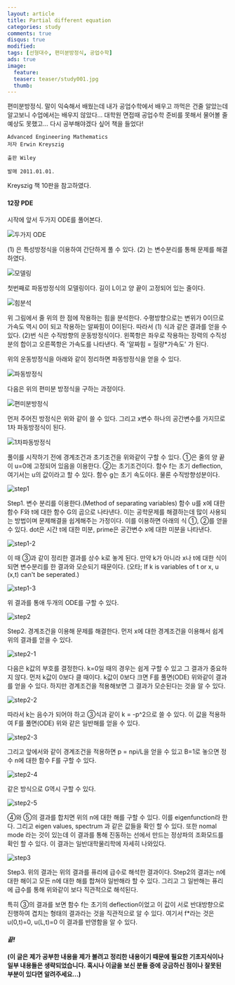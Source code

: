 ```yaml
---
layout: article
title: Partial different equation
categories: study
comments: true
disqus: true
modified: 
tags: [선형대수, 편미분방정식, 공업수학]
ads: true
image:
  feature:
  teaser: teaser/study001.jpg
  thumb:
---
```


편미분방정식. 말이 익숙해서 배웠는데 내가 공업수학에서 배우고 까먹은 건줄 알았는데 알고보니 수업에서는 배우지 않았다...
대학원 면접때 공업수학 준비를 못해서 물어볼 줄 예상도 못했고...
다시 공부해야겠다 싶어 책을 들었다!

```
Advanced Engineering Mathematics
저자 Erwin Kreyszig

출판 Wiley

발매 2011.01.01.
```
Kreyszig 책 10판을 참고하였다.

#### 12장 PDE
시작에 앞서 두가지 ODE를 풀어본다.

![두가지 ODE](https://raw.githubusercontent.com/Kyungpyo-Kim/Kyungpyo-Kim.github.io/master/_posts/study/Partial-Differential-Equation/1.jpg)

(1) 은 특성방정식을 이용하여 간단하게 풀 수 있다.
(2) 는 변수분리를 통해 문제를 해결하였다.

![모델링](https://raw.githubusercontent.com/Kyungpyo-Kim/Kyungpyo-Kim.github.io/master/_posts/study/Partial-Differential-Equation/2.jpg)

첫번째로 파동방정식의 모델링이다.
길이 L이고 양 끝이 고정되어 있는 줄이다.

![힘분석](https://raw.githubusercontent.com/Kyungpyo-Kim/Kyungpyo-Kim.github.io/master/_posts/study/Partial-Differential-Equation/3.jpg)

위 그림에서 줄 위의 한 점에 작용하는 힘을 분석한다.
수평방향으로는 변위가 0이므로 가속도 역시 0이 되고 작용하는 알짜힘이 0이된다. 따라서 (1) 식과 같은 결과를 얻을 수 있다.
(2)번 식은 수직방향의 운동방정식이다.
왼쪽항은 좌우로 작용하는 장력의 수직성분의 합이고 오른쪽항은 가속도를 나타낸다.
즉 '알짜힘 = 질량*가속도' 가 된다.

위의 운동방정식을 아래와 같이 정리하면 파동방정식을 얻을 수 있다.

![파동방정식](https://raw.githubusercontent.com/Kyungpyo-Kim/Kyungpyo-Kim.github.io/master/_posts/study/Partial-Differential-Equation/4.jpg)

다음은 위의 편미분 방정식을 구하는 과정이다.

![편미분방정식](https://raw.githubusercontent.com/Kyungpyo-Kim/Kyungpyo-Kim.github.io/master/_posts/study/Partial-Differential-Equation/5.jpg)

먼저 주어진 방정식은 위와 같이 쓸 수 있다. 
그리고 x변수 하나의 공간변수를 가지므로 1차 파동방정식이 된다.

![1차파동방정식](https://raw.githubusercontent.com/Kyungpyo-Kim/Kyungpyo-Kim.github.io/master/_posts/study/Partial-Differential-Equation/6.jpg)

풀이를 시작하기 전에 경계조건과 초기조건을 위와같이 구할 수 있다.
①은 줄의 양 끝이 u=0에 고정되어 있음을 이용한다.
②는 초기조건이다. 함수 f는 초기 deflection, 여기서는 u의 값이라고 할 수 있다.
함수 g는 초기 속도이다. 물론 수직방향성분이다.

![step1](https://raw.githubusercontent.com/Kyungpyo-Kim/Kyungpyo-Kim.github.io/master/_posts/study/Partial-Differential-Equation/7.jpg)

Step1. 변수 분리를 이용한다.(Method of separating variables)
함수 u를 x에 대한 함수 F와 t에 대한 함수 G의 곱으로 나타낸다.
이는 공학문제를 해결하는데 많이 사용되는 방법이며 문제해결을 쉽게해주는 가정이다.
이를 이용하면 아래의 식 ①, ②를 얻을 수 있다.
dot은 시간 t에 대한 미분, prime은 공간변수 x에 대한 미분을 나타낸다.

![step1-2](https://raw.githubusercontent.com/Kyungpyo-Kim/Kyungpyo-Kim.github.io/master/_posts/study/Partial-Differential-Equation/8.jpg)

이 때 ③과 같이 정리한 결과를 상수 k로 놓게 된다.
만약 k가 아니라 x나 t에 대한 식이 되면 변수분리를 한 결과와 모순되기 때문이다.
(오타; If k is variables of t or x, u (x,t) can't be seperated.)

![step1-3](https://raw.githubusercontent.com/Kyungpyo-Kim/Kyungpyo-Kim.github.io/master/_posts/study/Partial-Differential-Equation/9.jpg)

위 결과를 통애 두개의 ODE를 구할 수 있다.

![step2](https://raw.githubusercontent.com/Kyungpyo-Kim/Kyungpyo-Kim.github.io/master/_posts/study/Partial-Differential-Equation/10.jpg)

Step2. 경계조건을 이용해 문제를 해결한다.
먼저 x에 대한 경계조건을 이용해서 쉽게 위의 결과를 얻을 수 있다.

![step2-1](https://raw.githubusercontent.com/Kyungpyo-Kim/Kyungpyo-Kim.github.io/master/_posts/study/Partial-Differential-Equation/11.jpg)

다음은 k값의 부호를 결정한다. k=0일 때의 경우는 쉽게 구할 수 있고 그 결과가 중요하지 않다.
먼저 k값이 0보다 클 때이다.
k값이 0보다 크면 F를 풀면(ODE) 위와같이 결과를 얻을 수 있다. 하지만 경계조건을 적용해보면 그 결과가 모순된다는 것을 알 수 있다.

![step2-2](https://raw.githubusercontent.com/Kyungpyo-Kim/Kyungpyo-Kim.github.io/master/_posts/study/Partial-Differential-Equation/12.jpg)


따라서 k는 음수가 되어야 하고 ③식과 같이 k = -p^2으로 쓸 수 있다.
이 값을 적용하여 F를 풀면(ODE) 위와 같은 일반해를 얻을 수 있다.

![step2-3](https://raw.githubusercontent.com/Kyungpyo-Kim/Kyungpyo-Kim.github.io/master/_posts/study/Partial-Differential-Equation/13.jpg)

그리고 앞에서와 같이 경계조건을 적용하면 p = npi/L을 얻을 수 있고 B=1로 놓으면 정수 n에 대한 함수 F를 구할 수 있다.

![step2-4](https://raw.githubusercontent.com/Kyungpyo-Kim/Kyungpyo-Kim.github.io/master/_posts/study/Partial-Differential-Equation/14.jpg)

같은 방식으로 G역시 구할 수 있다.

![step2-5](https://raw.githubusercontent.com/Kyungpyo-Kim/Kyungpyo-Kim.github.io/master/_posts/study/Partial-Differential-Equation/15.jpg)

④와 ⑤의 결과를 합치면 위의 n에 대한 해를 구할 수 있다.
이를 eigenfunction라 한다.
그리고 eigen values, spectrum 과 같은 값들을 확인 할 수 있다.
또한 nomal mode 라는 것이 있는데 이 결과를 통해 진동하는 선에서 만드는 정상파의 조화모드를 확인 할 수 있다. 이 결과는 일반대학물리학에 자세히 나와있다.

![step3](https://raw.githubusercontent.com/Kyungpyo-Kim/Kyungpyo-Kim.github.io/master/_posts/study/Partial-Differential-Equation/16.jpg)

Step3. 위의 결과는 위의 결과를 퓨리에 급수로 해석한 결과이다.
Step2의 결과는 n에 대한 해이고 모든 n에 대한 해를 합쳐야 일반해라 할 수 있다.
그리고 그 일반해는 퓨리에 급수를 통해 위와같이 보다 직관적으로 해석된다.

특히 ③의 결과를 보면 함수 f는 초기의 deflection이었고 이 값이 서로 반대방향으로 진행하여 겹치는 형태의 결과라는 것을 직관적으로 알 수 있다. 
여기서 f*라는 것은 u(0,t)=0, u(L,t)=0 이 결과를 반영함을 알 수 있다.

#### *끝!*
__(이 글은 제가 공부한 내용을 제가 볼려고 정리한 내용이기 때문에 필요한 기초지식이나 일부 내용들은 생략되었습니다. 혹시나 이글을 보신 분들 중에 궁금하신 점이나 잘못된 부분이 있다면 알려주세요...)__
